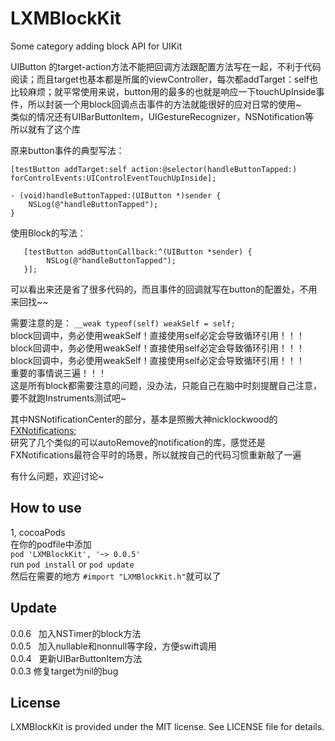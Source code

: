# LXMBlockKit
Some category adding block API for UIKit    

UIButton 的target-action方法不能把回调方法跟配置方法写在一起，不利于代码阅读；而且target也基本都是所属的viewController，每次都addTarget：self也比较麻烦；就平常使用来说，button用的最多的也就是响应一下touchUpInside事件，所以封装一个用block回调点击事件的方法就能很好的应对日常的使用~    
类似的情况还有UIBarButtonItem，UIGestureRecognizer，NSNotification等    
所以就有了这个库    

原来button事件的典型写法：     
```
[testButton addTarget:self action:@selector(handleButtonTapped:) forControlEvents:UIControlEventTouchUpInside]; 

- (void)handleButtonTapped:(UIButton *)sender {    
    NSLog(@"handleButtonTapped");        
}
```
使用Block的写法：
```
   [testButton addButtonCallback:^(UIButton *sender) {
        NSLog(@"handleButtonTapped");
   }];
```
可以看出来还是省了很多代码的，而且事件的回调就写在button的配置处，不用来回找~~   

需要注意的是：
`__weak typeof(self) weakSelf = self;`    
block回调中，务必使用weakSelf！直接使用self必定会导致循环引用！！！    
block回调中，务必使用weakSelf！直接使用self必定会导致循环引用！！！    
block回调中，务必使用weakSelf！直接使用self必定会导致循环引用！！！    
重要的事情说三遍！！！   
这是所有block都需要注意的问题，没办法，只能自己在脑中时刻提醒自己注意，要不就跑Instruments测试吧~   

其中NSNotificationCenter的部分，基本是照搬大神nicklockwood的[FXNotifications](https://github.com/nicklockwood/FXNotifications);    
研究了几个类似的可以autoRemove的notification的库，感觉还是FXNotifications最符合平时的场景，所以就按自己的代码习惯重新敲了一遍 

有什么问题，欢迎讨论~


## How to use    

1, cocoaPods    
在你的podfile中添加    
`pod 'LXMBlockKit', '~> 0.0.5'`    
run `pod install` or `pod update`   
然后在需要的地方 `#import "LXMBlockKit.h"`就可以了

## Update    

0.0.6   加入NSTimer的block方法    
0.0.5   加入nullable和nonnull等字段，方便swift调用    
0.0.4   更新UIBarButtonItem方法    
0.0.3   修复target为nil的bug

## License
LXMBlockKit is provided under the MIT license. See LICENSE file for details.




